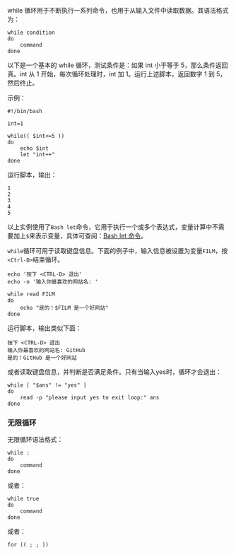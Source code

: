 while 循环用于不断执行一系列命令，也用于从输入文件中读取数据。其语法格式为：
```shell
while condition
do
    command
done
```

以下是一个基本的 while 循环，测试条件是：如果 int 小于等于 5，那么条件返回真。int 从 1 开始，每次循环处理时，int 加 1。运行上述脚本，返回数字 1 到 5，然后终止。

示例：
```shell
#!/bin/bash

int=1

while(( $int<=5 ))
do
    echo $int
    let "int++"
done
```

运行脚本，输出：
```
1
2
3
4
5
```

以上实例使用了`Bash let`命令，它用于执行一个或多个表达式，变量计算中不需要加上`$`来表示变量，具体可查阅：[Bash let 命令](https://www.runoob.com/linux/linux-comm-let.html)。

`while`循环可用于读取键盘信息。下面的例子中，输入信息被设置为变量`FILM`，按`<Ctrl-D>`结束循环。
```shell
echo '按下 <CTRL-D> 退出'
echo -n '输入你最喜欢的网站名: '

while read FILM
do
    echo "是的！$FILM 是一个好网站"
done
```

运行脚本，输出类似下面：
```
按下 <CTRL-D> 退出
输入你最喜欢的网站名: GitHub
是的！GitHub 是一个好网站
```

或者读取键盘信息，并判断是否满足条件。只有当输入yes时，循环才会退出：
```shell
while [ "$ans" != "yes" ]
do
    read -p "please input yes to exit loop:" ans
done
```

### 无限循环

无限循环语法格式：
```shell
while :
do
    command
done
```

或者：
```shell
while true
do
    command
done
```

或者：
```shell
for (( ; ; ))
```

